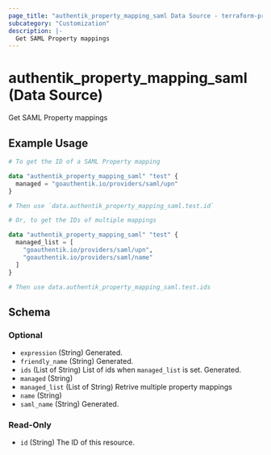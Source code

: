 ```yaml
---
page_title: "authentik_property_mapping_saml Data Source - terraform-provider-authentik"
subcategory: "Customization"
description: |-
  Get SAML Property mappings
---
```


# authentik_property_mapping_saml (Data Source)

Get SAML Property mappings

## Example Usage

```terraform
# To get the ID of a SAML Property mapping

data "authentik_property_mapping_saml" "test" {
  managed = "goauthentik.io/providers/saml/upn"
}

# Then use `data.authentik_property_mapping_saml.test.id`

# Or, to get the IDs of multiple mappings

data "authentik_property_mapping_saml" "test" {
  managed_list = [
    "goauthentik.io/providers/saml/upn",
    "goauthentik.io/providers/saml/name"
  ]
}

# Then use data.authentik_property_mapping_saml.test.ids
```

<!-- schema generated by tfplugindocs -->
## Schema

### Optional

- `expression` (String) Generated.
- `friendly_name` (String) Generated.
- `ids` (List of String) List of ids when `managed_list` is set. Generated.
- `managed` (String)
- `managed_list` (List of String) Retrive multiple property mappings
- `name` (String)
- `saml_name` (String) Generated.

### Read-Only

- `id` (String) The ID of this resource.


